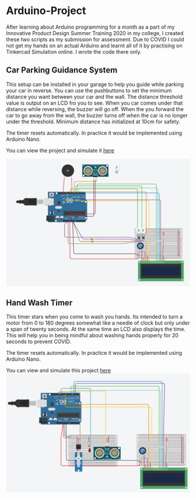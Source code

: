 # Arduino-Project

After learning about Arduino programming for a month as a part of my Innovative Product Design Summer Training 2020 in my college, I created these two scripts as my submission for assessment.
Due to COVID I could not get my hands on an actual Arduino and learnt all of it by practising on Tinkercad Simulation online. I wrote the code there only.

## Car Parking Guidance System

This setup can be installed in your garage to help you guide while parking your car in reverse. You can use the pushbuttons to set the minimum distance you want between your car and the wall. The distance threshold value is output on an LCD fro you to see. When you car comes under that distance while reversing, the buzzer will go off. When the you forward the car to go away from the wall, the buzzer turns off when the car is no longer under the threshold. Minimum distance has initialized at 10cm for safety.

The timer resets automatically. In practice it would be implemented using Arduino Nano.

You can view the project and simulate it [here](https://www.tinkercad.com/things/eGt7ch0Vwzu)

![](https://github.com/janmejai2002/Arduino-Project/blob/master/car_parking.png)

## Hand Wash Timer

This timer stars when you come to wash you hands. Its intended to turn a motor from 0 to 180 degrees somewhat like a needle of clock but only under a span of twenty seconds. At the same time an LCD also displays the time. This will help you in being mindful about washing hands properly for 20 seconds to prevent COVID.

The timer resets automatically. In practice it would be implemented using Arduino Nano.

You can view and simulate this project [here](https://www.tinkercad.com/things/8vEXOf380IL)
![](https://github.com/janmejai2002/Arduino-Project/blob/master/hand_wash_timer.png)
